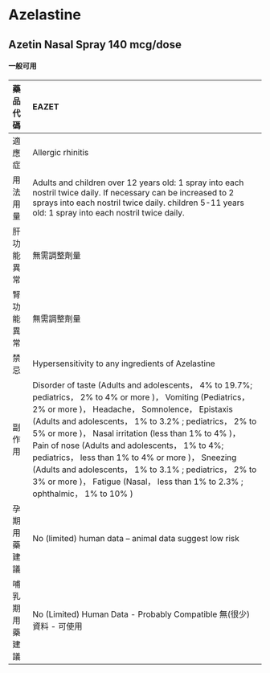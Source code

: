 # Azelastine

## Azetin Nasal Spray 140 mcg/dose

#### 一般可用

| 藥品代碼       | EAZET                                                                                                                                                                                                                                                                                                                                                                                                                                                                                                                                |
|:---------------|:-------------------------------------------------------------------------------------------------------------------------------------------------------------------------------------------------------------------------------------------------------------------------------------------------------------------------------------------------------------------------------------------------------------------------------------------------------------------------------------------------------------------------------------|
| 適應症         | Allergic rhinitis                                                                                                                                                                                                                                                                                                                                                                                                                                                                                                                    |
| 用法用量       | Adults and children over 12 years old: 1 spray into each nostril twice daily. If necessary can be increased to 2 sprays into each nostril twice daily. children 5-11 years old: 1 spray into each nostril twice daily.                                                                                                                                                                                                                                                                                                               |
| 肝功能異常     | 無需調整劑量                                                                                                                                                                                                                                                                                                                                                                                                                                                                                                                         |
| 腎功能異常     | 無需調整劑量                                                                                                                                                                                                                                                                                                                                                                                                                                                                                                                         |
| 禁忌           | Hypersensitivity to any ingredients of Azelastine                                                                                                                                                                                                                                                                                                                                                                                                                                                                                    |
| 副作用         | Disorder of taste (Adults and adolescents， 4% to 19.7%; pediatrics， 2% to 4% or more )， Vomiting (Pediatrics， 2% or more )， Headache， Somnolence， Epistaxis (Adults and adolescents， 1% to 3.2% ; pediatrics， 2% to 5% or more )， Nasal irritation (less than 1% to 4% )， Pain of nose (Adults and adolescents， 1% to 4%; pediatrics， less than 1% to 4% or more )， Sneezing (Adults and adolescents， 1% to 3.1% ; pediatrics， 2% to 3% or more )， Fatigue (Nasal， less than 1% to 2.3% ; ophthalmic， 1% to 10% ) |
| 孕期用藥建議   | No (limited) human data – animal data suggest low risk                                                                                                                                                                                                                                                                                                                                                                                                                                                                               |
| 哺乳期用藥建議 | No (Limited) Human Data - Probably Compatible 無(很少)資料 - 可使用                                                                                                                                                                                                                                                                                                                                                                                                                                                                  |

